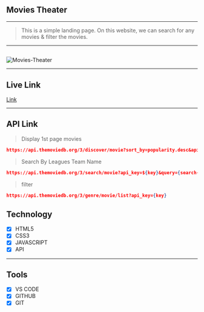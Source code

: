 ## Movies Theater

---

> This is a simple landing page. On this website, we can search for any movies & filter the movies.

---

##

<img src="https://i.ibb.co/TPD8Z96/Movies-Theater.png" alt="Movies-Theater" border="0">

---

## Live Link

[Link](https://movies-theater.vercel.app/)

---

## API Link

> Display 1st page movies

```json
https://api.themoviedb.org/3/discover/movie?sort_by=popularity.desc&api_key={key}&page=1
```

> Search By Leagues Team Name

```json
https://api.themoviedb.org/3/search/movie?api_key=${key}&query={search-text}
```

> filter

```json
https://api.themoviedb.org/3/genre/movie/list?api_key={key}
```

## Technology

- [x] HTML5
- [x] CSS3
- [x] JAVASCRIPT
- [x] API

---

## Tools

- [x] VS CODE
- [x] GITHUB
- [x] GIT
